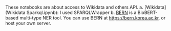 These notebooks are about access to Wikidata and others API.
a. [Wikidata](Wikidata Sparkql.ipynb): I used SPARQLWrapper
b. [BERN](BERN_API.ipynb) is a BioBERT-based multi-type NER tool. You can use BERN at https://bern.korea.ac.kr, or host your own server.
